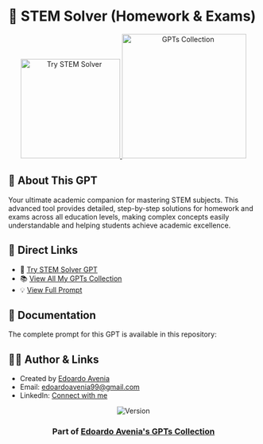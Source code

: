 # 🧮 STEM Solver (Homework & Exams)
<div align="center">
  <a href="https://chatgpt.com/g/g-doiE0rbTi-stem-solver-homework-exams">
    <img src="https://img.shields.io/badge/TRY_THIS_GPT-37a779?style=for-the-badge&logo=openai&logoWidth=20" alt="Try STEM Solver" width="200">
  </a>
  <a href="https://github.com/edoardoavenia/edoardo-avenia-gpt-collection">
    <img src="https://img.shields.io/badge/VIEW_ALL_MY_GPTs-4f46e5?style=for-the-badge&logo=github&logoWidth=20" alt="GPTs Collection" width="250">
  </a>
</div>

## 🤖 About This GPT
Your ultimate academic companion for mastering STEM subjects. This advanced tool provides detailed, step-by-step solutions for homework and exams across all education levels, making complex concepts easily understandable and helping students achieve academic excellence.

## 🔗 Direct Links
- 🎯 [Try STEM Solver GPT](https://chatgpt.com/g/g-doiE0rbTi-stem-solver-homework-exams)
- 📚 [View All My GPTs Collection](https://github.com/edoardoavenia/edoardo-avenia-gpt-collection)
- 💡 [View Full Prompt](./PROMPT.md)

## 📖 Documentation
The complete prompt for this GPT is available in this repository:

## 👨‍💻 Author & Links
- Created by [Edoardo Avenia](https://github.com/edoardoavenia)
- Email: [edoardoavenia99@gmail.com](mailto:edoardoavenia99@gmail.com)
- LinkedIn: [Connect with me](https://www.linkedin.com/in/edoardoavenia/)

<div align="center">
  <img src="https://img.shields.io/badge/Version-2.1-2ea44f?style=for-the-badge" alt="Version">
</div>

<div align="center">
  <h3>Part of <a href="https://github.com/edoardoavenia/edoardo-avenia-gpt-collection">Edoardo Avenia's GPTs Collection</a></h3>
</div>
